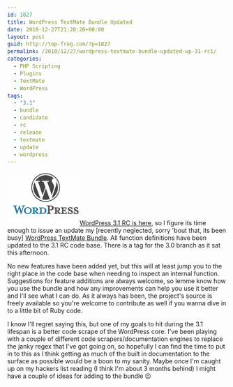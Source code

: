 ```yaml
---
id: 1827
title: WordPress TextMate Bundle Updated
date: 2010-12-27T21:20:20+00:00
layout: post
guid: http://top-frog.com/?p=1827
permalink: /2010/12/27/wordpress-textmate-bundle-updated-wp-31-rc1/
categories:
  - PHP Scripting
  - Plugins
  - TextMate
  - WordPress
tags:
  - "3.1"
  - bundle
  - candidate
  - rc
  - release
  - textmate
  - update
  - wordpress
---
```

[<img class="alignright" src="/assets/wp-logo-cropped.png" alt="WordPress logo" title="wp-logo-cropped" />](https://i2.wp.com/top-frog.com/wp-content/uploads/2009/12/wp-logo-cropped.png)[WordPress 3.1 RC is here](http://wordpress.org/news/2010/12/wordpress-3-1-release-candidate/), so I figure its time enough to issue an update my [recently neglected, sorry 'bout that, its been busy] [WordPress TextMate Bundle](http://top-frog.com/projects/wordpress-textmate-bundle/). All function definitions have been updated to the 3.1 RC code base. There is a tag for the 3.0 branch as it sat this afternoon. 

No new features have been added yet, but this will at least jump you to the right place in the code base when needing to inspect an internal function. Suggestions for feature additions are always welcome, so lemme know how you use the bundle and how any improvements can help you use it better and I'll see what I can do. As it always has been, the project's source is freely available so you're welcome to contribute as well if you wanna dive in to a little bit of Ruby code.

I know I'll regret saying this, but one of my goals to hit during the 3.1 lifespan is a better code scrape of the WordPress core. I've been playing with a couple of different code scrapers/documentation engines to replace the janky regex that I've got going on, so hopefully I can find the time to put in to this as I think getting as much of the built in documentation to the surface as possible would be a boon to my sanity. Maybe once I'm caught up on my hackers list reading (I think I'm about 3 months behind) I might have a couple of ideas for adding to the bundle 😉